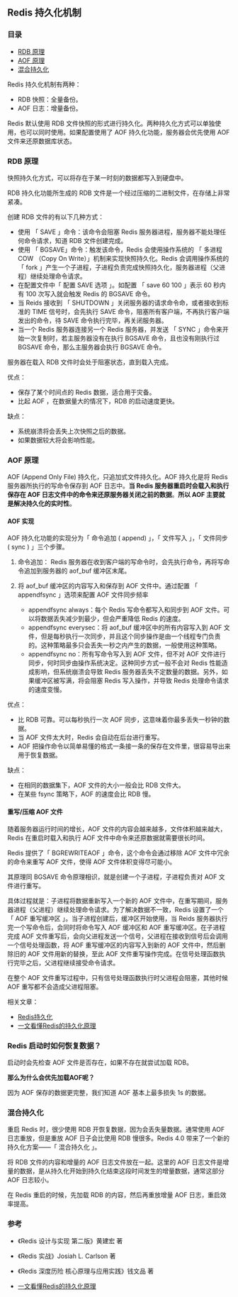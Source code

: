 ## Redis 持久化机制



### 目录

- [RDB 原理](#rdb-原理)
- [AOF 原理](#aof-原理)
- [混合持久化](#混合持久化)



Redis 持久化机制有两种：

- RDB 快照：全量备份。
- AOF 日志：增量备份。



Redis 默认使用 RDB 文件快照的形式进行持久化。两种持久化方式可以单独使用，也可以同时使用。如果配置使用了 AOF 持久化功能，服务器会优先使用 AOF 文件来还原数据库状态。

### RDB 原理

快照持久化方式，可以将存在于某一时刻的数据都写入到硬盘中。

RDB 持久化功能所生成的 RDB 文件是一个经过压缩的二进制文件，在存储上非常紧凑。

创建 RDB 文件的有以下几种方式：

- 使用 「 SAVE 」命令：该命令会阻塞 Redis 服务器进程，服务器不能处理任何命令请求，知道 RDB 文件创建完成。
- 使用 「 BGSAVE」命令：触发该命令，Redis 会使用操作系统的 「 多进程 COW （Copy On Write）」机制来实现快照持久化。Redis 会调用操作系统的 「 fork 」产生一个子进程，子进程负责完成快照持久化，服务器进程（父进程）继续处理命令请求。
- 在配置文件中「 配置 SAVE 选项 」。如配置 「 save 60 100 」表示 60 秒内有 100 次写入就会触发 Redis 的 BGSAVE 命令。
- 当 Reids 接收到 「 SHUTDOWN 」关闭服务器的请求命令命，或者接收到标准的 TIME 信号时，会先执行 SAVE 命令，阻塞所有客户端，不再执行客户端发出的命令，待 SAVE 命令执行完毕，再关闭服务器。
- 当一个 Redis 服务器连接另一个 Redis 服务器，并发送 「 SYNC 」命令来开始一次复制时，若主服务器没有在执行 BGSAVE 命令，且也没有刚执行过 BGSAVE 命令，那么主服务器会执行 BGSAVE 命令。



服务器在载入 RDB 文件时会处于阻塞状态，直到载入完成。



优点：

- 保存了某个时间点的 Redis 数据，适合用于灾备。
- 比起 AOF ，在数据量大的情况下，RDB 的启动速度更快。



缺点：

- 系统崩溃将会丢失上次快照之后的数据。
- 如果数据较大将会影响性能。



### AOF 原理

AOF (Append Only File) 持久化，只追加式文件持久化。AOF 持久化是将 Redis 服务器所执行的写命令保存到 AOF 日志中。**当 Redis 服务器重启时会载入和执行保存在 AOF 日志文件中的命令来还原服务器关闭之前的数据**。**所以 AOF 主要就是解决持久化的实时性**。



#### AOF 实现

AOF 持久化功能的实现分为「 命令追加 ( append)  」，「 文件写入 」，「 文件同步 ( sync ) 」三个步骤。

1. 命令追加： Redis 服务器在收到客户端的写命令时，会先执行命令，再将写命令追加到服务器的 aof_buf 缓冲区末尾。

2. 将 aof_buf 缓冲区的内容写入和保存到 AOF 文件中。通过配置 「 appendfsync 」选项来配置 AOF 文件同步频率
   - appendfsync always：每个 Redis 写命令都写入和同步到 AOF 文件。可以将数据丢失减少到最少，但会严重降低 Redis 的速度。
   - appendfsync everysec：将 aof_buf 缓冲区中的所有内容写入到 AOF 文件，但是每秒执行一次同步，并且这个同步操作是由一个线程专门负责的。这种策略最多只会丢失一秒之内产生的数据，一般使用这种策略。
   - appendfsync no：所有写命令写入到 AOF 文件，但不对 AOF 文件进行同步，何时同步由操作系统决定。这种同步方式一般不会对 Redis 性能造成影响，但系统崩溃会导致 Redis 服务器丢失不定数量的数据。另外，如果缓冲区被写满，将会阻塞 Redis 写入操作，并导致 Redis 处理命令请求的速度变慢。



优点：

- 比 RDB 可靠。可以每秒执行一次 AOF 同步，这意味着你最多丢失一秒钟的数据。
- 当 AOF 文件太大时，Redis 会自动在后台进行重写。
- AOF 把操作命令以简单易懂的格式一条接一条的保存在文件里，很容易导出来用于恢复数据。



缺点：

- 在相同的数据集下，AOF 文件的大小一般会比 RDB 文件大。
- 在某些 fsync 策略下，AOF 的速度会比 RDB 慢。





#### 重写/压缩 AOF 文件

随着服务器运行时间的增长，AOF 文件的内容会越来越多，文件体积越来越大，Redis 在重启时载入和执行 AOF 文件中命令来还原数据就需要很长时间。

Redis 提供了「 BGREWRITEAOF 」命令，这个命令会通过移除 AOF 文件中冗余的命令来重写 AOF 文件，使得 AOF 文件体积变得尽可能小。

其原理同 BGSAVE 命令原理相识，就是创建一个子进程，子进程负责对 AOF 文件进行重写。

具体过程就是：子进程将数据重新写入一个新的 AOF 文件中，在重写期间，服务器进程（父进程）继续处理命令请求。为了解决数据不一致，Redis 设置了一个 「 AOF 重写缓冲区 」。当子进程创建后，缓冲区开始使用，当 Reids 服务器执行完一个写命令后，会同时将命令写入 AOF 缓冲区和 AOF 重写缓冲区。在子进程完成 AOF 文件重写后，会向父进程发送一个信号，父进程在接收到信号后会调用一个信号处理函数，将 AOF 重写缓冲区的内容写入到新的 AOF 文件中，然后删除旧的 AOF 文件用新的替换，至此 AOF 文件重写操作完成。在信号处理函数执行完毕之后，父进程继续接受命令请求。

在整个 AOF 文件重写过程中，只有信号处理函数执行时父进程会阻塞，其他时候 AOF 重写都不会造成父进程阻塞。



相关文章：

- [Redis持久化](https://segmentfault.com/a/1190000002906345)
- [一文看懂Redis的持久化原理](https://juejin.im/post/5b70dfcf518825610f1f5c16#heading-5)





###  Redis 启动时如何恢复数据？

启动时会先检查 AOF 文件是否存在，如果不存在就尝试加载 RDB。

**那么为什么会优先加载AOF呢？**

因为 AOF 保存的数据更完整，我们知道 AOF 基本上最多损失 1s 的数据。



### 混合持久化

重启 Redis 时，很少使用 RDB 开恢复数据，因为会丢失量数据。通常使用 AOF 日志重放，但是重放 AOF 日子会比使用 RDB 慢很多。Redis 4.0 带来了一个新的持久化方案——「 混合持久化 」。

将 RDB 文件的内容和增量的 AOF 日志文件放在一起。这里的 AOF 日志文件是增量的数据，是从持久化开始到持久化结束这段时间发生的增量数据，通常这部分 AOF 日志较小。

在 Redis 重启的时候，先加载 RDB 的内容，然后再重放增量 AOF 日志，重启效率提高。



### 参考

- 《Redis 设计与实现 第二版》黄建宏 著

- 《Redis 实战》Josiah L. Carlson 著

- 《Redis 深度历险 核心原理与应用实践》钱文品 著

- [一文看懂Redis的持久化原理](https://juejin.im/post/5b70dfcf518825610f1f5c16)